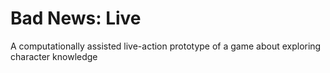# Bad News: Live
A computationally assisted live-action prototype of a game about exploring character knowledge

